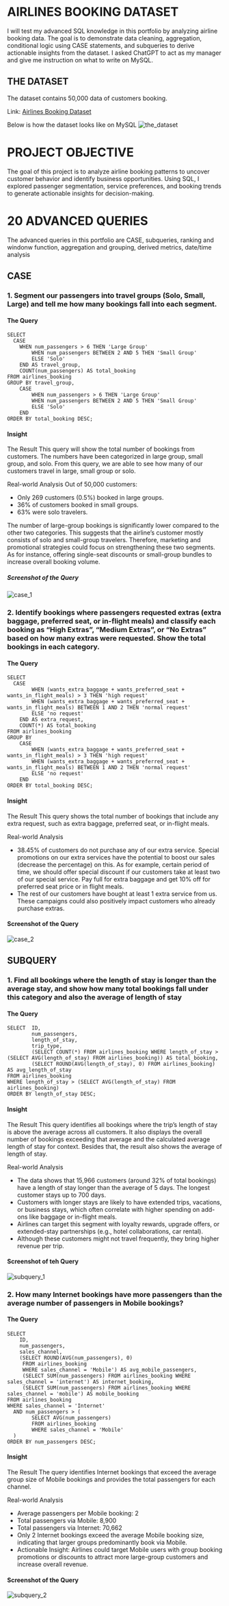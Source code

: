 # AIRLINES BOOKING DATASET
I will test my advanced SQL knowledge in this portfolio by analyzing airline booking data. The goal is to demonstrate data cleaning, aggregation, conditional logic using CASE statements, and subqueries to derive actionable insights from the dataset. I asked ChatGPT to act as my manager and give me instruction on what to write on MySQL.

## THE DATASET
The dataset contains 50,000 data of customers booking.

Link: [Airlines Booking Dataset](customer_booking.csv)

Below is how the dataset looks like on MySQL
![the_dataset](the_dataset.png)

# PROJECT OBJECTIVE
The goal of this project is to analyze airline booking patterns to uncover customer behavior and identify business opportunities. Using SQL, I explored passenger segmentation, service preferences, and booking trends to generate actionable insights for decision-making.

# 20 ADVANCED QUERIES
The advanced queries in this portfolio are CASE, subqueries, ranking and windonw function, aggregation and grouping, derived metrics, date/time analysis

## CASE

### 1. Segment our passengers into travel groups (Solo, Small, Large) and tell me how many bookings fall into each segment.

#### The Query
```
SELECT
  CASE
    WHEN num_passengers > 6 THEN 'Large Group'
        WHEN num_passengers BETWEEN 2 AND 5 THEN 'Small Group'
        ELSE 'Solo'
	END AS travel_group, 
    COUNT(num_passengers) AS total_booking
FROM airlines_booking
GROUP BY travel_group,
	CASE
		WHEN num_passengers > 6 THEN 'Large Group'
        WHEN num_passengers BETWEEN 2 AND 5 THEN 'Small Group'
        ELSE 'Solo'
	END
ORDER BY total_booking DESC;
```

#### Insight
The Result
This query will show the total number of bookings from customers. The numbers have been categorized in large group, small group, and solo. From this query, we are able to see how many of our customers travel in large, small group or solo.

Real-world Analysis
Out of 50,000 customers:
- Only 269 customers (0.5%) booked in large groups.
- 36% of customers booked in small groups.
- 63% were solo travelers.

The number of large-group bookings is significantly lower compared to the other two categories. This suggests that the airline’s customer mostly consists of solo and small-group travelers. Therefore, marketing and promotional strategies could focus on strengthening these two segments. As for instance, offering single-seat discounts or small-group bundles to increase overall booking volume.

##### Screenshot of the Query
![case_1](case_1.png)

### 2. Identify bookings where passengers requested extras (extra baggage, preferred seat, or in-flight meals) and classify each booking as “High Extras”, “Medium Extras”, or “No Extras” based on how many extras were requested. Show the total bookings in each category.

#### The Query
```
SELECT
  CASE
		WHEN (wants_extra_baggage + wants_preferred_seat + wants_in_flight_meals) > 3 THEN 'high request'
		WHEN (wants_extra_baggage + wants_preferred_seat + wants_in_flight_meals) BETWEEN 1 AND 2 THEN 'normal request'
		ELSE 'no request'
	END AS extra_request,
	COUNT(*) AS total_booking
FROM airlines_booking
GROUP BY
	CASE
		WHEN (wants_extra_baggage + wants_preferred_seat + wants_in_flight_meals) > 3 THEN 'high request'
		WHEN (wants_extra_baggage + wants_preferred_seat + wants_in_flight_meals) BETWEEN 1 AND 2 THEN 'normal request'
		ELSE 'no request'
	END
ORDER BY total_booking DESC;
```

#### Insight
The Result
This query shows the total number of bookings that include any extra request, such as extra baggage, preferred seat, or in-flight meals.

Real-world Analysis
- 38.45% of customers do not purchase any of our extra service. Special promotions on our extra services have the potential to boost our sales (decrease the percentage) on this. As for example, certain period of time, we should offer special discount if our customers take at least two of our special service. Pay full for extra baggage and get 10% off for preferred seat price or in flight meals.
- The rest of our customers have bought at least 1 extra service from us. These campaigns could also positively impact customers who already purchase extras.

#### Screenshot of the Query
![case_2](case_2.png)

## SUBQUERY

### 1. Find all bookings where the length of stay is longer than the average stay, and show how many total bookings fall under this category and also the average of length of stay

#### The Query
```
SELECT 	ID, 
		num_passengers,
        length_of_stay,
        trip_type, 
		(SELECT COUNT(*) FROM airlines_booking WHERE length_of_stay > (SELECT AVG(length_of_stay) FROM airlines_booking)) AS total_booking,
        (SELECT ROUND(AVG(length_of_stay), 0) FROM airlines_booking) AS avg_length_of_stay
FROM airlines_booking
WHERE length_of_stay > (SELECT AVG(length_of_stay) FROM airlines_booking)
ORDER BY length_of_stay DESC;
```

#### Insight
The Result
This query identifies all bookings where the trip’s length of stay is above the average across all customers. It also displays the overall number of bookings exceeding that average and the calculated average length of stay for context. Besides that, the result also shows the average of length of stay.

Real-world Analysis
- The data shows that 15,966 customers (around 32% of total bookings) have a length of stay longer than the average of 5 days. The longest customer stays up to 700 days.
- Customers with longer stays are likely to have extended trips, vacations, or business stays, which often correlate with higher spending on add-ons like baggage or in-flight meals.
- Airlines can target this segment with loyalty rewards, upgrade offers, or extended-stay partnerships (e.g., hotel collaborations, car rental).
- Although these customers might not travel frequently, they bring higher revenue per trip.

#### Screenshot of teh Query
![subquery_1](subquery_1.png)

### 2. How many Internet bookings have more passengers than the average number of passengers in Mobile bookings?

#### The Query
```
SELECT 
    ID,
    num_passengers,
    sales_channel,
    (SELECT ROUND(AVG(num_passengers), 0)
     FROM airlines_booking
     WHERE sales_channel = 'Mobile') AS avg_mobile_passengers,
     (SELECT SUM(num_passengers) FROM airlines_booking WHERE sales_channel = 'internet') AS internet_booking,
     (SELECT SUM(num_passengers) FROM airlines_booking WHERE sales_channel = 'mobile') AS mobile_booking
FROM airlines_booking
WHERE sales_channel = 'Internet'
  AND num_passengers > (
        SELECT AVG(num_passengers)
        FROM airlines_booking
        WHERE sales_channel = 'Mobile'
  )
ORDER BY num_passengers DESC;
```

#### Insight
The Result
The query identifies Internet bookings that exceed the average group size of Mobile bookings and provides the total passengers for each channel.

Real-world Analysis
- Average passengers per Mobile booking: 2
- Total passengers via Mobile: 8,900
- Total passengers via Internet: 70,662
- Only 2 Internet bookings exceed the average Mobile booking size, indicating that larger groups predominantly book via Mobile.
- Actionable Insight: Airlines could target Mobile users with group booking promotions or discounts to attract more large-group customers and increase overall revenue.

#### Screenshot of the Query
![subquery_2](subquery_2.png)
